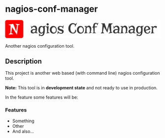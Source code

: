 # nagios-conf-manager

![Project Logo](logo.png "Project Logo")

Another nagios configuration tool.

## Description

This project is another web based (with command line) nagios configuration tool. 

**Note:** This tool is in **development state** and not ready to use in production.

In the feature some features will be:

### Features

+ Something
+ Other
+ And also...